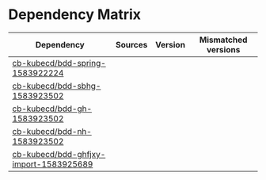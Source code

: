 # Dependency Matrix

Dependency | Sources | Version | Mismatched versions
---------- | ------- | ------- | -------------------
[cb-kubecd/bdd-spring-1583922224](https://github.com/cb-kubecd/bdd-spring-1583922224.git) |  | []() | 
[cb-kubecd/bdd-sbhg-1583923502](https://github.com/cb-kubecd/bdd-sbhg-1583923502.git) |  | []() | 
[cb-kubecd/bdd-gh-1583923502](https://github.com/cb-kubecd/bdd-gh-1583923502.git) |  | []() | 
[cb-kubecd/bdd-nh-1583923502](https://github.com/cb-kubecd/bdd-nh-1583923502.git) |  | []() | 
[cb-kubecd/bdd-ghfjxy-import-1583925689](https://github.com/cb-kubecd/bdd-ghfjxy-import-1583925689.git) |  | []() | 
